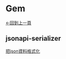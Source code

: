 # Gem
[←回到上一頁](//RubyonRails.md)

## jsonapi-serializer

[把json資料格式化](https://github.com/jsonapi-serializer/jsonapi-serializer)
